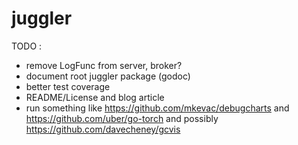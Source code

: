 # juggler

TODO :
* remove LogFunc from server, broker?
* document root juggler package (godoc)
* better test coverage
* README/License and blog article
* run something like https://github.com/mkevac/debugcharts and https://github.com/uber/go-torch and possibly https://github.com/davecheney/gcvis

